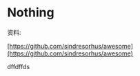 # Nothing

资料:

[https://github.com/sindresorhus/awesome](https://github.com/sindresorhus/awesome)



dffdffds

